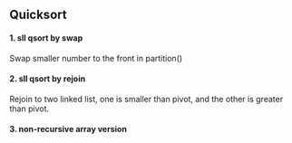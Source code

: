## Quicksort

#### 1. sll qsort by swap

  Swap smaller number to the front in partition()

#### 2. sll qsort by rejoin

  Rejoin to two linked list, one is smaller than pivot, and the other is greater than pivot.

#### 3. non-recursive array version
